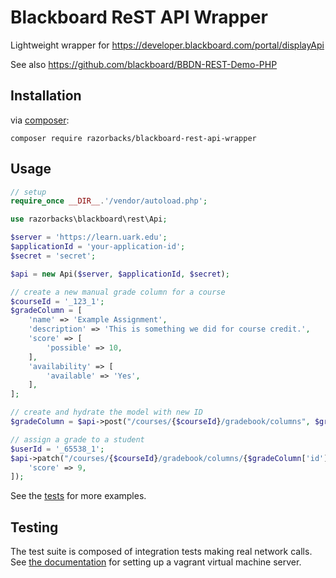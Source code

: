 # Blackboard ReST API Wrapper

Lightweight wrapper for https://developer.blackboard.com/portal/displayApi

See also https://github.com/blackboard/BBDN-REST-Demo-PHP

## Installation

via [composer][2]:

    composer require razorbacks/blackboard-rest-api-wrapper

## Usage

```php
// setup
require_once __DIR__.'/vendor/autoload.php';

use razorbacks\blackboard\rest\Api;

$server = 'https://learn.uark.edu';
$applicationId = 'your-application-id';
$secret = 'secret';

$api = new Api($server, $applicationId, $secret);

// create a new manual grade column for a course
$courseId = '_123_1';
$gradeColumn = [
    'name' => 'Example Assignment',
    'description' => 'This is something we did for course credit.',
    'score' => [
        'possible' => 10,
    ],
    'availability' => [
        'available' => 'Yes',
    ],
];

// create and hydrate the model with new ID
$gradeColumn = $api->post("/courses/{$courseId}/gradebook/columns", $gradeColumn);

// assign a grade to a student
$userId = '_65538_1';
$api->patch("/courses/{$courseId}/gradebook/columns/{$gradeColumn['id']}/users/{$userId}", [
    'score' => 9,
]);
```

See the [tests](./tests) for more examples.

## Testing

The test suite is composed of integration tests making real network calls.
See [the documentation][1] for setting up a vagrant virtual machine server.

[1]:https://community.blackboard.com/docs/DOC-1649-developer-virtual-machine
[2]:https://getcomposer.org/
